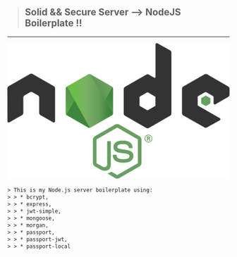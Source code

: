 > ## Solid && Secure Server --> NodeJS Boilerplate !!
___
![alt text](https://github.com/BiggaHD/Solid_Secure_Server/blob/master/Node.js_logo.svg "NodeJS baby")
```
> This is my Node.js server boilerplate using:
> > * bcrypt, 
> > * express, 
> > * jwt-simple,
> > * mongoose, 
> > * morgan,
> > * passport,
> > * passport-jwt,  
> > * passport-local
```
